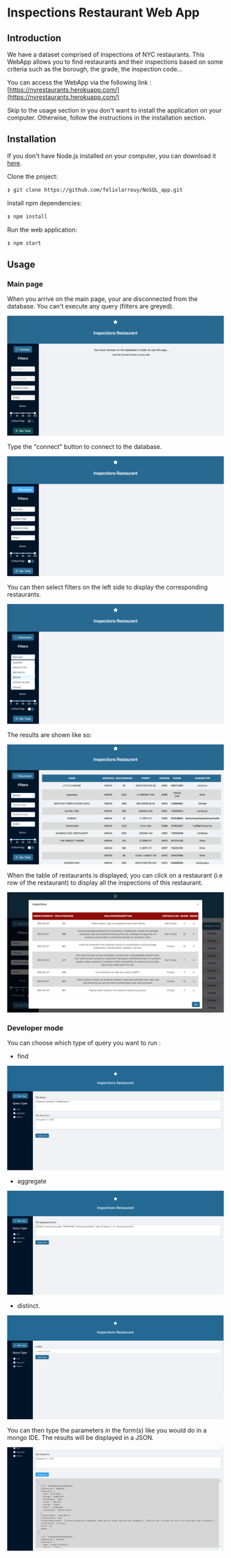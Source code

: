 # Inspections Restaurant Web App

## Introduction

We have a dataset comprised of inspections of NYC restaurants. This WebApp allows you to find restaurants and their inspections based on some criteria such as the borough, the grade, the inspection code...

You can access the WebApp via the following link : [https://nyrestaurants.herokuapp.com/](https://nyrestaurants.herokuapp.com/)

Skip to the usage section in you don't want to install the application on your computer. Otherwise, follow the instructions in the installation section.

## Installation

If you don't have Node.js installed on your computer, you can download it [here](https://nodejs.org/en/).

Clone the project:
```sh
❯ git clone https://github.com/felixlarrouy/NoSQL_app.git
```

Install npm dependencies:
```sh
❯ npm install
```

Run the web application:
```sh
❯ npm start
```

## Usage

### Main page

When you arrive on the main page, your are disconnected from the database. You can't execute any query (filters are greyed).

![main-page](./img/main-page-disconnect.png)

Type the "connect" button to connect to the database.

![main-page](./img/main-page-connect.png)

You can then select filters on the left side to display the corresponding restaurants.

![main-page-select-filter](./img/main-page-select-filter.png)

The results are shown like so:

![main-page-results](./img/main-page-results.png)

When the table of restaurants is displayed, you can click on a restaurant (i.e row of the restaurant) to display all the inspections of this restaurant.

![main-page-inspections](./img/main-page-inspections.png)

### Developer mode

You can choose which type of query you want to run :

* find

![dev-page-find](./img/dev-page-find.png)

* aggregate

![dev-page-aggregate](./img/dev-page-aggregate.png)

* distinct.

![dev-page-distinct](./img/dev-page-distinct.png)

You can then type the parameters in the form(s) like you would do in a mongo IDE. The results will be displayed in a JSON.

![dev-page-results](./img/dev-page-results.png)
